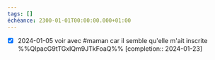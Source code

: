 ```yaml
---
tags: []
échéance: 2300-01-01T00:00:00.000+01:00
---
```

- [x] 2024-01-05 voir avec #maman car il semble qu'elle m'ait inscrite  %%QlpacG9tTGxIQm9JTkFoaQ%%  [completion:: 2024-01-23]